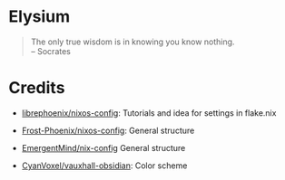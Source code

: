 # Elysium

> The only true wisdom is in knowing you know nothing.   
> – Socrates



# Credits
- [librephoenix/nixos-config](https://github.com/librephoenix/nixos-config): Tutorials and idea for settings in flake.nix

- [Frost-Phoenix/nixos-config](https://github.com/Frost-Phoenix/nixos-config): General structure

- [EmergentMind/nix-config](https://github.com/EmergentMind/nix-config) General structure

- [CyanVoxel/vauxhall-obsidian](https://github.com/CyanVoxel/vauxhall-obsidian): Color scheme
